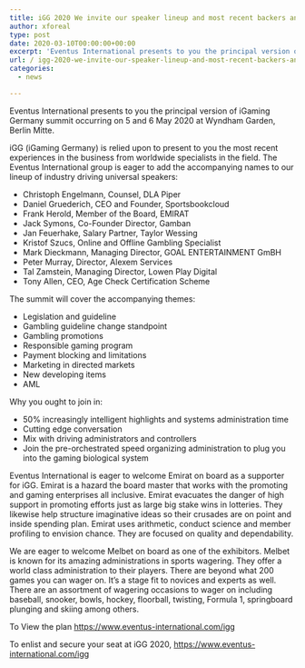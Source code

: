 ```yaml
---
title: iGG 2020 We invite our speaker lineup and most recent backers and exhibitors
author: xforeal 
type: post
date: 2020-03-10T00:00:00+00:00
excerpt: 'Eventus International presents to you the principal version of iGaming Germany summit occurring on 5 and 6 May 2020 at Wyndham Garden, Berlin Mitte '
url: / igg-2020-we-invite-our-speaker-lineup-and-most-recent-backers-and-exhibitors/
categories:
  - news

---
```

Eventus International presents to you the principal version of iGaming Germany summit occurring on 5 and 6 May 2020 at Wyndham Garden, Berlin Mitte. 

iGG (iGaming Germany) is relied upon to present to you the most recent experiences in the business from worldwide specialists in the field. The Eventus International group is eager to add the accompanying names to our lineup of industry driving universal speakers: 

  * Christoph Engelmann, Counsel, DLA Piper 
  * Daniel Gruederich, CEO and Founder, Sportsbookcloud 
  * Frank Herold, Member of the Board, EMIRAT 
  * Jack Symons, Co-Founder Director, Gamban 
  * Jan Feuerhake, Salary Partner, Taylor Wessing 
  * Kristof Szucs, Online and Offline Gambling Specialist 
  * Mark Dieckmann, Managing Director, GOAL ENTERTAINMENT GmBH 
  * Peter Murray, Director, Alexem Services 
  * Tal Zamstein, Managing Director, Lowen Play Digital 
  * Tony Allen, CEO, Age Check Certification Scheme 

The summit will cover the accompanying themes: 

  * Legislation and guideline 
  * Gambling guideline change standpoint 
  * Gambling promotions 
  * Responsible gaming program 
  * Payment blocking and limitations 
  * Marketing in directed markets 
  * New developing items 
  * AML 

Why you ought to join in: 

  * 50&percnt; increasingly intelligent highlights and systems administration time 
  * Cutting edge conversation 
  * Mix with driving administrators and controllers 
  * Join the pre-orchestrated speed organizing administration to plug you into the gaming biological system 

Eventus International is eager to welcome Emirat on board as a supporter for iGG. Emirat is a hazard the board master that works with the promoting and gaming enterprises all inclusive. Emirat evacuates the danger of high support in promoting efforts just as large big stake wins in lotteries. They likewise help structure imaginative ideas so their crusades are on point and inside spending plan. Emirat uses arithmetic, conduct science and member profiling to envision chance. They are focused on quality and dependability. 

We are eager to welcome Melbet on board as one of the exhibitors. Melbet is known for its amazing administrations in sports wagering. They offer a world class administration to their players. There are beyond what 200 games you can wager on. It&#8217;s a stage fit to novices and experts as well. There are an assortment of wagering occasions to wager on including baseball, snooker, bowls, hockey, floorball, twisting, Formula 1, springboard plunging and skiing among others. 

To View the plan https://www.eventus-international.com/igg 

To enlist and secure your seat at iGG 2020, https://www.eventus-international.com/igg